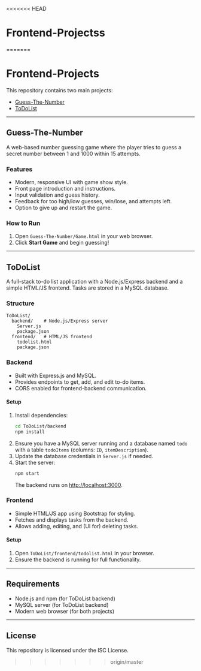 <<<<<<< HEAD
# Frontend-Projectss
=======
# Frontend-Projects

This repository contains two main projects:

- [Guess-The-Number](#guess-the-number)
- [ToDoList](#todolist)

---

## Guess-The-Number

A web-based number guessing game where the player tries to guess a secret number between 1 and 1000 within 15 attempts.

### Features
- Modern, responsive UI with game show style.
- Front page introduction and instructions.
- Input validation and guess history.
- Feedback for too high/low guesses, win/lose, and attempts left.
- Option to give up and restart the game.

### How to Run
1. Open `Guess-The-Number/Game.html` in your web browser.
2. Click **Start Game** and begin guessing!

---

## ToDoList

A full-stack to-do list application with a Node.js/Express backend and a simple HTML/JS frontend. Tasks are stored in a MySQL database.

### Structure
```
ToDoList/
  backend/    # Node.js/Express server
    Server.js
    package.json
  frontend/   # HTML/JS frontend
    todolist.html
    package.json
```

### Backend
- Built with Express.js and MySQL.
- Provides endpoints to get, add, and edit to-do items.
- CORS enabled for frontend-backend communication.

#### Setup
1. Install dependencies:
   ```bash
   cd ToDoList/backend
   npm install
   ```
2. Ensure you have a MySQL server running and a database named `todo` with a table `todoItems` (columns: `ID`, `itemDescription`).
3. Update the database credentials in `Server.js` if needed.
4. Start the server:
   ```bash
   npm start
   ```
   The backend runs on [http://localhost:3000](http://localhost:3000).

### Frontend
- Simple HTML/JS app using Bootstrap for styling.
- Fetches and displays tasks from the backend.
- Allows adding, editing, and (UI for) deleting tasks.

#### Setup
1. Open `ToDoList/frontend/todolist.html` in your browser.
2. Ensure the backend is running for full functionality.

---

## Requirements
- Node.js and npm (for ToDoList backend)
- MySQL server (for ToDoList backend)
- Modern web browser (for both projects)

---

## License
This repository is licensed under the ISC License. 
>>>>>>> origin/master

